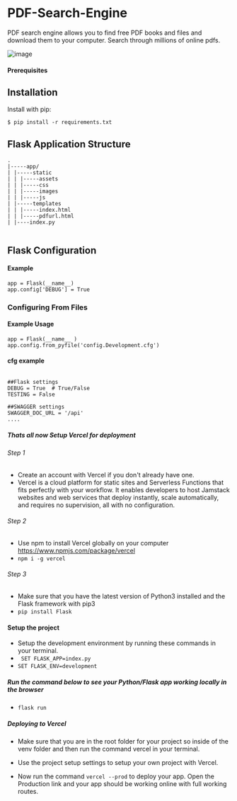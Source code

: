 # PDF-Search-Engine
PDF search engine allows you to find free PDF books and files and download them to your computer. Search through millions of online pdfs.

![image](https://user-images.githubusercontent.com/60779510/193424728-6b503bd4-41eb-4b43-beaa-dcebc726e64b.png)


#### Prerequisites

## Installation

Install with pip:

```
$ pip install -r requirements.txt
```

## Flask Application Structure 
```
.
|-----app/
| |-----static
| | |-----assets
| | |-----css
| | |-----images
| | |-----js
| |-----templates
| | |-----index.html
| | |-----pdfurl.html
| |----index.py


```


## Flask Configuration

#### Example

```
app = Flask(__name__)
app.config['DEBUG'] = True
```
### Configuring From Files

#### Example Usage

```
app = Flask(__name__ )
app.config.from_pyfile('config.Development.cfg')
```

#### cfg example

```

##Flask settings
DEBUG = True  # True/False
TESTING = False

##SWAGGER settings
SWAGGER_DOC_URL = '/api'
....
```
##### Thats all now Setup Vercel for deployment
###### Step 1 
- Create an account with Vercel if you don't already have one.
- Vercel is a cloud platform for static sites and Serverless Functions that fits perfectly with your workflow. It enables developers to host Jamstack websites and web services that deploy instantly, scale automatically, and requires no supervision, all with no configuration.
###### Step 2 
- Use npm to install Vercel globally on your computer https://www.npmjs.com/package/vercel
- ```npm i -g vercel```
###### Step 3
- Make sure that you have the latest version of Python3 installed and the Flask framework with pip3
- ```pip install Flask```
#### Setup the project
- Setup the development environment by running these commands in your terminal.
- ``` SET FLASK_APP=index.py```
- ```SET FLASK_ENV=development```
##### Run the command below to see your Python/Flask app working locally in the browser
- ```flask run```

##### Deploying to Vercel
- Make sure that you are in the root folder for your project so inside of the venv folder and then run the command vercel in your terminal.
- Use the project setup settings to setup your own project with Vercel.

- Now run the command ```vercel --prod``` to deploy your app. Open the Production link and your app should be working online with full working routes.
